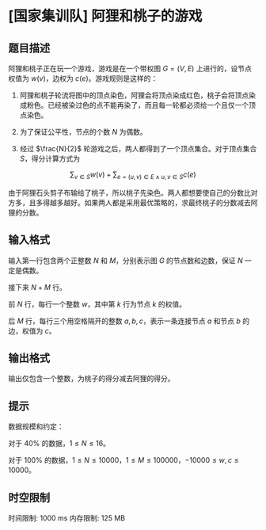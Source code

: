 # [国家集训队] 阿狸和桃子的游戏

## 题目描述

阿狸和桃子正在玩一个游戏，游戏是在一个带权图 $G=(V,E)$ 上进行的，设节点权值为 $w(v)$，边权为 $c(e)$。游戏规则是这样的：

1. 阿狸和桃子轮流将图中的顶点染色，阿狸会将顶点染成红色，桃子会将顶点染成粉色。已经被染过色的点不能再染了，而且每一轮都必须给一个且仅一个顶点染色。

2. 为了保证公平性，节点的个数 $N$ 为偶数。

3. 经过 $\frac{N}{2}$ 轮游戏之后，两人都得到了一个顶点集合。对于顶点集合 $S$，得分计算方式为

$$\sum_{v \in S}w(v) + \sum_{e=(u,v)\in E \land u,v\in S}c(e)$$

由于阿狸石头剪子布输给了桃子，所以桃子先染色。两人都想要使自己的分数比对方多，且多得越多越好。如果两人都是采用最优策略的，求最终桃子的分数减去阿狸的分数。

## 输入格式

输入第一行包含两个正整数 $N$ 和 $M$，分别表示图 $G$ 的节点数和边数，保证 $N$ 一定是偶数。

接下来 $N+M$ 行。

前 $N$ 行，每行一个整数 $w$，其中第 $k$ 行为节点 $k$ 的权值。

后 $M$ 行，每行三个用空格隔开的整数 $a,b,c$，表示一条连接节点 $a$ 和节点 $b$ 的边，权值为 $c$。

## 输出格式

输出仅包含一个整数，为桃子的得分减去阿狸的得分。

## 提示

数据规模和约定：

对于 $40\%$ 的数据，$1 \le N \le 16$。

对于 $100\%$ 的数据，$1 \le N \le 10000$，$1 \le M \le 100000$，$-10000 \le w , c \le 10000$。

## 时空限制

时间限制: 1000 ms
内存限制: 125 MB
